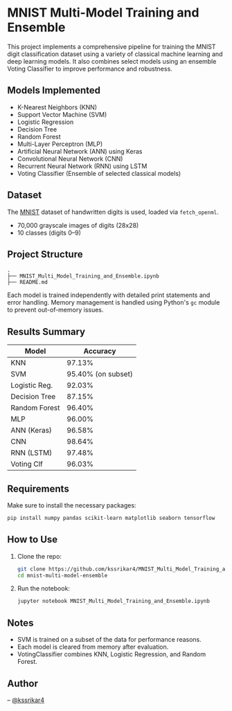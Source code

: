 # MNIST Multi-Model Training and Ensemble

This project implements a comprehensive pipeline for training the MNIST digit classification dataset using a variety of classical machine learning and deep learning models. It also combines select models using an ensemble Voting Classifier to improve performance and robustness.

## Models Implemented

- K-Nearest Neighbors (KNN)
- Support Vector Machine (SVM)
- Logistic Regression
- Decision Tree
- Random Forest
- Multi-Layer Perceptron (MLP)
- Artificial Neural Network (ANN) using Keras
- Convolutional Neural Network (CNN)
- Recurrent Neural Network (RNN) using LSTM
- Voting Classifier (Ensemble of selected classical models)

## Dataset

The [MNIST](https://en.wikipedia.org/wiki/MNIST_database) dataset of handwritten digits is used, loaded via `fetch_openml`.

- 70,000 grayscale images of digits (28x28)
- 10 classes (digits 0–9)

## Project Structure

```
.
├── MNIST_Multi_Model_Training_and_Ensemble.ipynb
├── README.md
```

Each model is trained independently with detailed print statements and error handling. Memory management is handled using Python's `gc` module to prevent out-of-memory issues.

## Results Summary

| Model           | Accuracy     |
|----------------|--------------|
| KNN            | 97.13%       |
| SVM            | 95.40% (on subset) |
| Logistic Reg.  | 92.03%       |
| Decision Tree  | 87.15%       |
| Random Forest  | 96.40%       |
| MLP            | 96.00%       |
| ANN (Keras)    | 96.58%       |
| CNN            | 98.64%       |
| RNN (LSTM)     | 97.48%       |
| Voting Clf     | 96.03%       |

## Requirements

Make sure to install the necessary packages:

```bash
pip install numpy pandas scikit-learn matplotlib seaborn tensorflow
```

## How to Use

1. Clone the repo:
    ```bash
    git clone https://github.com/kssrikar4/MNIST_Multi_Model_Training_and_Ensemble.git
    cd mnist-multi-model-ensemble
    ```

2. Run the notebook:
    ```bash
    jupyter notebook MNIST_Multi_Model_Training_and_Ensemble.ipynb
    ```

## Notes

- SVM is trained on a subset of the data for performance reasons.
- Each model is cleared from memory after evaluation.
- VotingClassifier combines KNN, Logistic Regression, and Random Forest.

## Author

– [@kssrikar4](https://github.com/kssrikar4)
